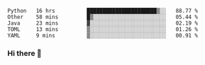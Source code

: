<!--START_SECTION:waka-->
```text
Python   16 hrs          ██████████████████████▒░░   88.77 % 
Other    58 mins         █▒░░░░░░░░░░░░░░░░░░░░░░░   05.44 % 
Java     23 mins         ▓░░░░░░░░░░░░░░░░░░░░░░░░   02.19 % 
TOML     13 mins         ▒░░░░░░░░░░░░░░░░░░░░░░░░   01.26 % 
YAML     9 mins          ▒░░░░░░░░░░░░░░░░░░░░░░░░   00.91 % 
```
<!--END_SECTION:waka-->

### Hi there 👋

<!--
**DnC275/DnC275** is a ✨ _special_ ✨ repository because its `README.md` (this file) appears on your GitHub profile.

Here are some ideas to get you started:

- 🔭 I’m currently working on ...
- 🌱 I’m currently learning ...
- 👯 I’m looking to collaborate on ...
- 🤔 I’m looking for help with ...
- 💬 Ask me about ...
- 📫 How to reach me: ...
- 😄 Pronouns: ...
- ⚡ Fun fact: ...
-->
